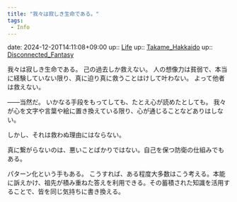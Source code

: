 ```yaml
---
title: "我々は寂しき生命である。"
tags:
 - Info
---
```


date: 2024-12-20T14:11:08+09:00
up:: [Life](../Bar/Novel/Chaos/Life.md)
up:: [Takame_Hakkaido](../Bar/Novel/Nacaria/Takame_Hakkaido.md)
up:: [Disconnected_Fantasy](../Bar/Novel/Topics/Disconnected_Fantasy.md)

我々は寂しき生命である。
己の過去しか救えない。
人の想像力は貧弱で、本当に経験していない限り、真に迫り真に救うことはけして叶わない。
よって他者は救えない。

――当然だ。
いかなる手段をもってしても、たとえ心が読めたとしても。
我々が心を文字や言葉や絵に置き換えている限り、心が通じることなどありはしない。

しかし、それは救わぬ理由にはならない。

真に繋がらないのは、悪いことばかりではない。自己を保つ防衛の仕組みでもある。

パターン化という手もある。
こうすれば、ある程度大多数はこう考える。本能に訴えかけ、祖先が積み重ねた答えを利用できる。その蓄積された知識を活用することで、皆を同じ気持ちに書き換える。